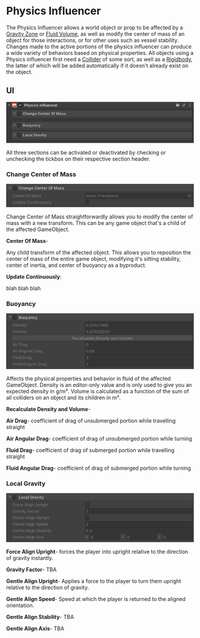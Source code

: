 # Physics Influencer <div class="whitelisted" data-list="PW"></div>

The Physics Influencer allows a world object or prop to be affected by a [Gravity Zone](gravity-zone.md) or [Fluid Volume](fluid-volume.md), as well as modify the center of mass of an object for those interactions, or for other uses such as vessel stability. Changes made to the active portions of the physics influencer can produce a wide variety of behaviors based on physical properties. All objects using a Physics influencer first need a [Collider](https://docs.unity3d.com/2021.3/Documentation/Manual/collider-shapes.html) of some sort, as well as a [Rigidbody](https://docs.unity3d.com/2021.3/Documentation/Manual/class-Rigidbody.html), the latter of which will be added automatically if it doesn't already exist on the object.

## UI

![physics-influencer-default.png](images/physics-influencer/physics-influencer-default.png)

All three sections can be activated or deactivated by checking or unchecking the tickbox on their respective section header.
### Change Center of Mass

![CCOM.png](images/physics-influencer/CCOM.png)

Change Center of Mass straightforwardly allows you to modify the center of mass with a new transform. This can be any game object that's a child of the affected GameObject.

__Center Of Mass__- 

Any child transform of the affected object. This allows you to reposition the center of mass of the entire game object, modifying it's sitting stability, center of inertia, and center of buoyancy as a byproduct.

__Update Continuously__: 

blah blah blah
### Buoyancy

![bouyancy.png](images/physics-influencer/buoyancy.png)

Affects the physical properties and behavior in fluid of the affected GameObject. Density is an editor-only value and is only used to give you an expected density in g/m³. Volume is calculated as a function of the sum of all colliders on an object and its children in m³.

__Recalculate Density and Volume__-

__Air Drag__- coefficient of drag of unsubmerged portion while travelling straight

__Air Angular Drag__- coefficient of drag of unsubmerged portion while turning

__Fluid Drag__- coefficient of drag of submerged portion while travelling straight

__Fluid Angular Drag__- coefficient of drag of submerged portion while turning

### Local Gravity

![local-gravity.png](images/physics-influencer/local-gravity.png)

__Force Align Upright__- forces the player into upright relative to the direction of gravity instantly.

__Gravity Factor__- TBA

__Gentle Align Upright__- Applies a force to the player to turn them upright relative to the direction of gravity.

__Gentle Align Speed__- Speed at which the player is returned to the aligned orientation.

__Gentle Align Stability__- TBA

__Gentle Align Axis__- TBA
